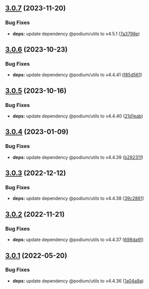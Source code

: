 ## [3.0.7](https://github.com/podium-lib/hapi-podlet/compare/v3.0.6...v3.0.7) (2023-11-20)


### Bug Fixes

* **deps:** update dependency @podium/utils to v4.5.1 ([7a3798e](https://github.com/podium-lib/hapi-podlet/commit/7a3798edc293b5efdbbcb31dbc485eaf63e723d9))

## [3.0.6](https://github.com/podium-lib/hapi-podlet/compare/v3.0.5...v3.0.6) (2023-10-23)


### Bug Fixes

* **deps:** update dependency @podium/utils to v4.4.41 ([f85d561](https://github.com/podium-lib/hapi-podlet/commit/f85d5617c4c1cad1879660d0084b8e191fa191cb))

## [3.0.5](https://github.com/podium-lib/hapi-podlet/compare/v3.0.4...v3.0.5) (2023-10-16)


### Bug Fixes

* **deps:** update dependency @podium/utils to v4.4.40 ([21d1eab](https://github.com/podium-lib/hapi-podlet/commit/21d1eab9d4165061b4f515c341e82d993630e51f))

## [3.0.4](https://github.com/podium-lib/hapi-podlet/compare/v3.0.3...v3.0.4) (2023-01-09)


### Bug Fixes

* **deps:** update dependency @podium/utils to v4.4.39 ([b292311](https://github.com/podium-lib/hapi-podlet/commit/b292311efecc5e0e4896b45c4be3d2f5314a10a4))

## [3.0.3](https://github.com/podium-lib/hapi-podlet/compare/v3.0.2...v3.0.3) (2022-12-12)


### Bug Fixes

* **deps:** update dependency @podium/utils to v4.4.38 ([39c2861](https://github.com/podium-lib/hapi-podlet/commit/39c28613d8302f6bc536186fea7aeec081130f9b))

## [3.0.2](https://github.com/podium-lib/hapi-podlet/compare/v3.0.1...v3.0.2) (2022-11-21)


### Bug Fixes

* **deps:** update dependency @podium/utils to v4.4.37 ([698da6f](https://github.com/podium-lib/hapi-podlet/commit/698da6fbe3bb4a796f477f01df1f0192894a8dc7))

## [3.0.1](https://github.com/podium-lib/hapi-podlet/compare/v3.0.0...v3.0.1) (2022-05-20)


### Bug Fixes

* **deps:** update dependency @podium/utils to v4.4.36 ([1a04a9a](https://github.com/podium-lib/hapi-podlet/commit/1a04a9a029967ab613960dbefe3fe4a5479ea5fe))
